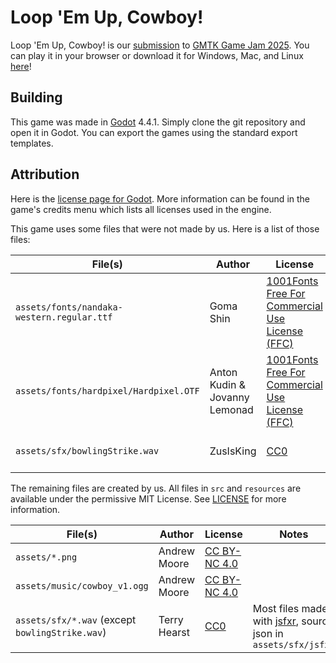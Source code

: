 # Loop 'Em Up, Cowboy!

Loop 'Em Up, Cowboy! is our [submission](https://itch.io/jam/gmtk-2025/rate/3765434) to [GMTK Game Jam 2025](https://itch.io/jam/gmtk-2025). You can play it in your browser or download it for Windows, Mac, and Linux [here](https://kdreese.itch.io/loop-em-up-cowboy)!

## Building

This game was made in [Godot](https://godotengine.org/) 4.4.1. Simply clone the git repository and open it in Godot. You can export the games using the standard export templates.

## Attribution

Here is the [license page for Godot](https://godotengine.org/license/). More information can be found in the game's credits menu which lists all licenses used in the engine.

This game uses some files that were not made by us. Here is a list of those files:

| File(s) | Author | License | Notes |
| --- | --- | --- | --- |
| `assets/fonts/nandaka-western.regular.ttf` | Goma Shin | [1001Fonts Free For Commercial Use License (FFC)](https://www.1001fonts.com/licenses/ffc.html) | [Link to font](https://www.1001fonts.com/nandaka-western-font.html) |
| `assets/fonts/hardpixel/Hardpixel.OTF` | Anton Kudin & Jovanny Lemonad | [1001Fonts Free For Commercial Use License (FFC)](assets/fonts/hardpixel/1001fonts-hardpixel-eula.txt) | [Link to font](https://www.1001fonts.com/hardpixel-font.html) |
| `assets/sfx/bowlingStrike.wav` | ZusIsKing | [CC0] | [Link to sound](https://freesound.org/s/766871/) |

The remaining files are created by us. All files in `src` and `resources` are available under the permissive MIT License. See [LICENSE](LICENSE) for more information.

| File(s) | Author | License | Notes |
| --- | --- | --- | --- |
| `assets/*.png` | Andrew Moore | [CC BY-NC 4.0] | |
| `assets/music/cowboy_v1.ogg` | Andrew Moore | [CC BY-NC 4.0] | |
| `assets/sfx/*.wav` (except `bowlingStrike.wav`) | Terry Hearst | [CC0] | Most files made with [jsfxr](https://sfxr.me/), source json in `assets/sfx/jsfxr` |

[CC0]: https://creativecommons.org/share-your-work/public-domain/cc0/
[CC BY-NC 4.0]: https://creativecommons.org/licenses/by-nc/4.0/
